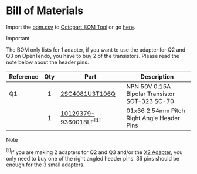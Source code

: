 # Bill of Materials
Import the [bom.csv](./bom.csv) to [Octopart BOM Tool](https://octopart.com/my/bom-tool) or go [here](https://octopart.com/bom-tool/1uiU4qM6).

> [!IMPORTANT]
> The BOM only lists for 1 adapter, if you want to use the adapter for Q2 and Q3 on OpenTendo, you have to buy 2 of the transistors. Please read the note below about the header pins.

| Reference | Qty | Part | Description |
| --------- | :-: | ---- | ----------- |
| Q1 | 1 | [2SC4081U3T106Q](https://octopart.com/2sc4081u3t106q-rohm-91418762) | NPN 50V 0.15A Bipolar Transistor SOT-323 SC-70 |
|  | 1 | [10129379-936001BLF](https://octopart.com/10129379-936001blf-amphenol+communications+solutions-126516413)<sup>[1]</sup> | 01x36 2.54mm Pitch Right Angle Header Pins |

> [!NOTE]
> <sup>[1]</sup>If you are making 2 adapters for Q2 and Q3 and/or the [X2 Adapter](../../X2%20Adapter/), you only need to buy one of the right angled header pins. 36 pins should be enough for the 3 small adapters.
